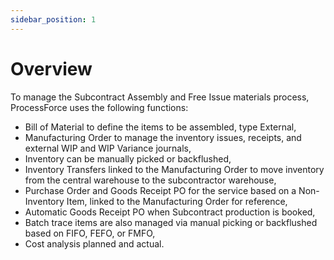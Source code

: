 ```yaml
---
sidebar_position: 1
---
```


# Overview

To manage the Subcontract Assembly and Free Issue materials process, ProcessForce uses the following functions:

- Bill of Material to define the items to be assembled, type External,
- Manufacturing Order to manage the inventory issues, receipts, and external WIP and WIP Variance journals,
- Inventory can be manually picked or backflushed,
- Inventory Transfers linked to the Manufacturing Order to move inventory from the central warehouse to the subcontractor warehouse,
- Purchase Order and Goods Receipt PO for the service based on a Non-Inventory Item, linked to the Manufacturing Order for reference,
- Automatic Goods Receipt PO when Subcontract production is booked,
- Batch trace items are also managed via manual picking or backflushed based on FIFO, FEFO, or FMFO,
- Cost analysis planned and actual.
